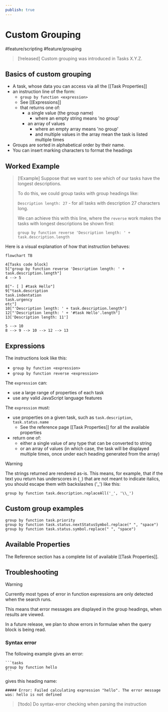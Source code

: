 ```yaml
---
publish: true
---
```


# Custom Grouping

<span class="related-pages">#feature/scripting #feature/grouping</span>

> [!released]
> Custom grouping was introduced in Tasks X.Y.Z.

## Basics of custom grouping

- A task, whose data you can access via all the [[Task Properties]]
- an instruction line of the form:
  - `group by function <expression>`
  - See [[Expressions]]
  - that returns one of:
    - a single value (the group name)
      - where an empty string means 'no group'
    - an array of values
      - where an empty array means 'no group'
      - and multiple values in the array mean the task is listed multiple times
- Groups are sorted in alphabetical order by their name.
- You can insert marking characters to format the headings

## Worked Example

> [!Example]
> Suppose that we want to see which of our tasks have the longest descriptions.
>
> To do this, we could group tasks with group headings like:
>
> `Description length: 27` - for all tasks with description 27 characters long.
>
> We can achieve this with this line, where the `reverse` work makes the tasks with longest descriptions be shown first:
>
> `group by function reverse 'Description length: ' + task.description.length`

Here is a visual explanation of how that instruction behaves:

```mermaid
flowchart TB

4[Tasks code block]
5["group by function reverse 'Description length: ' + task.description.length"]
4 --> 5

8["- [ ] #task Hello"]
9["task.description
task.indentation
task.urgency
etc"]
10["'Description length: ' + task.description.length"]
12["'Description length: ' + '#task Hello'.length"]
13['Description length: 11']

5 --> 10
8 --> 9 --> 10 --> 12 --> 13
```

## Expressions

The instructions look like this:

- `group by function <expression>`
- `group by function reverse <expression>`

The `expression` can:

- use a large range of properties of each task
- use any valid JavaScript language features

The `expression` must:

- use properties on a given task, such as `task.description`, `task.status.name`
  - See the reference page [[Task Properties]] for all the available properties
- return one of:
  - either a single value of any type that can be converted to string
  - or an array of values (in which case, the task will be displayed multiple times, once under each heading generated from the array)

> [!warning]
> The strings returned are rendered as-is. This means, for example, that if the text you return has underscores in (`_`) that are not meant to indicate italics, you should escape them with backslashes ('\_') like this:
>
> ```text
> group by function task.description.replaceAll('_', '\\_')
>```

## Custom group examples

```text
group by function task.priority
group by function task.status.nextStatusSymbol.replace(" ", "space")
group by function task.status.symbol.replace(" ", "space")
```

<!--
Using task.path, so not yet reading for public visibility:
```text
group by function task.path.replace("some/prefix/", "")
group by function reverse task.path.startsWith("journal/") ? "journal/" : task.path
group by function task.path.startsWith("journal/") ? "journal/" : task.path
```
-->

## Available Properties

The Reference section has a complete list of available [[Task Properties]].

## Troubleshooting

> [!Warning]
> Currently most types of error in function expressions are only detected when the search runs.
>
> This means that error messages are displayed in the group headings, when results are viewed.
>
> In a future release, we plan to show errors in formulae when the query block is being read.

### Syntax error

The following example gives an error:

````text
```tasks
group by function hello
```
````

gives this heading name:

```text
##### Error: Failed calculating expression "hello". The error message was: hello is not defined
```

> [!todo]
> Do syntax-error checking when parsing the instruction
